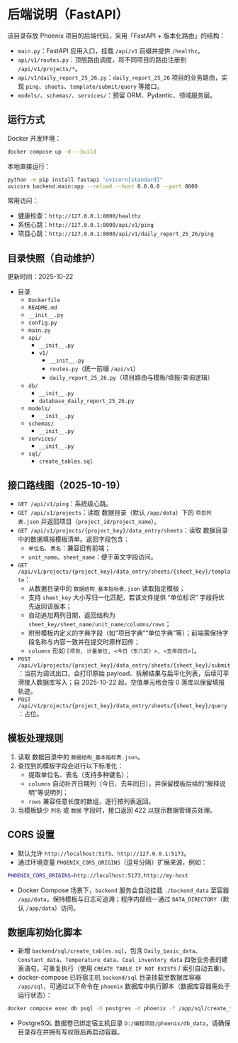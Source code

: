 # 后端说明（FastAPI）

该目录存放 Phoenix 项目的后端代码，采用「FastAPI + 版本化路由」的结构：

- `main.py`：FastAPI 应用入口，挂载 `/api/v1` 前缀并提供 `/healthz`。 
- `api/v1/routes.py`：顶层路由调度，将不同项目的路由注册到 `/api/v1/projects/*`。 
- `api/v1/daily_report_25_26.py`：`daily_report_25_26` 项目的业务路由，实现 `ping`、`sheets`、`template/submit/query` 等接口。 
- `models/`、`schemas/`、`services/`：预留 ORM、Pydantic、领域服务层。 

## 运行方式

Docker 开发环境：

```bash
docker compose up -d --build
```

本地直接运行：

```bash
python -m pip install fastapi "uvicorn[standard]"
uvicorn backend.main:app --reload --host 0.0.0.0 --port 8000
```

常用访问：

- 健康检查：`http://127.0.0.1:8000/healthz`
- 系统心跳：`http://127.0.0.1:8000/api/v1/ping`
- 项目心跳：`http://127.0.0.1:8000/api/v1/daily_report_25_26/ping`

## 目录快照（自动维护）

更新时间：2025-10-22

- 目录
  - `Dockerfile`
  - `README.md`
  - `__init__.py`
  - `config.py`
  - `main.py`
  - `api/`
    - `__init__.py`
    - `v1/`
      - `__init__.py`
      - `routes.py`（统一前缀 `/api/v1`）
      - `daily_report_25_26.py`（项目路由与模板/填报/查询逻辑）
  - `db/`
    - `__init__.py`
    - `database_daily_report_25_26.py`
  - `models/`
    - `__init__.py`
  - `schemas/`
    - `__init__.py`
  - `services/`
    - `__init__.py`
  - `sql/`
    - `create_tables.sql`

## 接口路线图（2025-10-19）

- `GET /api/v1/ping`：系统级心跳。
- `GET /api/v1/projects`：读取 数据目录（默认 `/app/data`）下的 `项目列表.json` 并返回项目（`project_id/project_name`）。
- `GET /api/v1/projects/{project_key}/data_entry/sheets`：读取 数据目录中的数据填报模板清单。返回字段包含：
  - `单位名`、`表名`：兼容旧有前端；
  - `unit_name`、`sheet_name`：便于英文字段访问。
- `GET /api/v1/projects/{project_key}/data_entry/sheets/{sheet_key}/template`：
  - 从数据目录中的 `数据结构_基本指标表.json` 读取指定模板；
  - 支持 `sheet_key` 大小写归一化匹配，若该文件提供 “单位标识” 字段将优先返回该版本；
  - 自动追加两列日期，返回结构为 `sheet_key/sheet_name/unit_name/columns/rows`；
  - 附带模板内定义的字典字段（如“项目字典”“单位字典”等）；前端需保持字段名称与内容一致并在提交时原样回传；
  - `columns` 形如 `[项目, 计量单位, <今日（东八区）>, <去年同日>]`。
- `POST /api/v1/projects/{project_key}/data_entry/sheets/{sheet_key}/submit`：当前为调试出口，会打印原始 payload、拆解结果与扁平化列表，后续可平滑接入数据库写入；自 2025-10-22 起，空值单元格会按 0 落库以保留填报轨迹。
- `POST /api/v1/projects/{project_key}/data_entry/sheets/{sheet_key}/query`：占位。

## 模板处理规则

1. 读取 数据目录中的 `数据结构_基本指标表.json`。
2. 查找到的模板字段会进行以下标准化：
   - 提取单位名、表名（支持多种键名）；
   - `columns` 自动补齐日期列（今日、去年同日），并保留模板后续的“解释说明”等说明列；
   - `rows` 兼容任意长度的数组，逐行按列表返回。
3. 当模板缺少 `列名` 或 `数据` 字段时，接口返回 422 以提示数据管理员处理。

## CORS 设置

- 默认允许 `http://localhost:5173`、`http://127.0.0.1:5173`。
- 通过环境变量 `PHOENIX_CORS_ORIGINS`（逗号分隔）扩展来源，例如：

```bash
PHOENIX_CORS_ORIGINS=http://localhost:5173,http://my-host
```

- Docker Compose 场景下，`backend` 服务会自动挂载 `./backend_data` 至容器 `/app/data`，保持模板与日志可追溯；程序内部统一通过 `DATA_DIRECTORY`（默认 `/app/data`）访问。

## 数据库初始化脚本

- 新增 `backend/sql/create_tables.sql`，包含 `Daily_basic_data`、`Constant_data`、`Temperature_data`、`Coal_inventory_data` 四张业务表的建表语句，可重复执行（使用 `CREATE TABLE IF NOT EXISTS` / 索引自动去重）。
- docker-compose 已将宿主机 `backend/sql` 目录挂载至数据库容器 `/app/sql`，可通过以下命令在 `phoenix` 数据库中执行脚本（数据库容器需处于运行状态）：

```bash
docker compose exec db psql -U postgres -d phoenix -f /app/sql/create_tables.sql
```

- PostgreSQL 数据卷已绑定宿主机目录 `D:/编程项目/phoenix/db_data`，请确保目录存在并拥有写权限后再启动容器。
